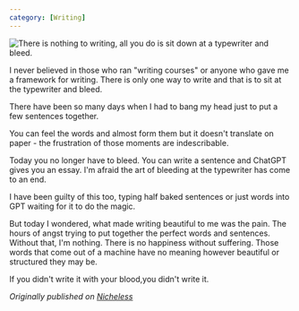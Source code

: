 ```yaml
--- 
category: [Writing]
---
```


![There is nothing to writing, all you do is sit down at a typewriter and bleed.](https://d1muf25xaso8hp.cloudfront.net/https%3A%2F%2Ff2ef64fde9775f9963a7c05de220a69e.cdn.bubble.io%2Ff1684587899767x875331351221297900%2Fimages%2520%252860%2529.jpeg?w=768&h=&auto=compress&dpr=1&q=50&fit=max)

I never believed in those who ran "writing courses" or anyone who gave me a framework for writing. There is only one way to write and that is to sit at the typewriter and bleed. 

There have been so many days when I had to bang my head just to put a few sentences together. 

You can feel the words and almost form them but it doesn't translate on paper - the frustration of those moments are indescribable. 

Today you no longer have to bleed. You can write a sentence and ChatGPT gives you an essay. I'm afraid the art of bleeding at the typewriter has come to an end. 

I have been guilty of this too, typing half baked sentences or just words into GPT waiting for it to do the magic. 

But today I wondered, what made writing beautiful to me was the pain. The hours of angst trying to put together the perfect words and sentences. Without that, I'm nothing. There is no happiness without suffering. Those words that come out of a machine have no meaning however beautiful or structured they may be. 

If you didn't write it with your blood,you didn't write it. 

*Originally published on [Nicheless](https://nicheless.blog/post/did-you-write-it-with-your-blo)*
